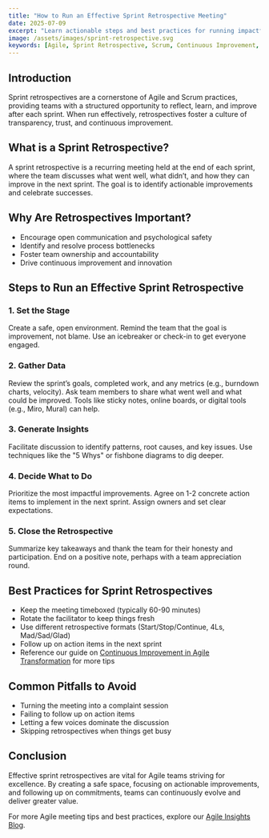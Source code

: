 ```yaml
---
title: "How to Run an Effective Sprint Retrospective Meeting"
date: 2025-07-09
excerpt: "Learn actionable steps and best practices for running impactful sprint retrospective meetings that drive continuous improvement in Agile teams."
image: /assets/images/sprint-retrospective.svg
keywords: [Agile, Sprint Retrospective, Scrum, Continuous Improvement, Agile Meetings, Team Collaboration]
---
```


## Introduction

Sprint retrospectives are a cornerstone of Agile and Scrum practices, providing teams with a structured opportunity to reflect, learn, and improve after each sprint. When run effectively, retrospectives foster a culture of transparency, trust, and continuous improvement.

## What is a Sprint Retrospective?

A sprint retrospective is a recurring meeting held at the end of each sprint, where the team discusses what went well, what didn’t, and how they can improve in the next sprint. The goal is to identify actionable improvements and celebrate successes.

## Why Are Retrospectives Important?

- Encourage open communication and psychological safety
- Identify and resolve process bottlenecks
- Foster team ownership and accountability
- Drive continuous improvement and innovation

## Steps to Run an Effective Sprint Retrospective

### 1. Set the Stage
Create a safe, open environment. Remind the team that the goal is improvement, not blame. Use an icebreaker or check-in to get everyone engaged.

### 2. Gather Data
Review the sprint’s goals, completed work, and any metrics (e.g., burndown charts, velocity). Ask team members to share what went well and what could be improved. Tools like sticky notes, online boards, or digital tools (e.g., Miro, Mural) can help.

### 3. Generate Insights
Facilitate discussion to identify patterns, root causes, and key issues. Use techniques like the "5 Whys" or fishbone diagrams to dig deeper.

### 4. Decide What to Do
Prioritize the most impactful improvements. Agree on 1-2 concrete action items to implement in the next sprint. Assign owners and set clear expectations.

### 5. Close the Retrospective
Summarize key takeaways and thank the team for their honesty and participation. End on a positive note, perhaps with a team appreciation round.

## Best Practices for Sprint Retrospectives

- Keep the meeting timeboxed (typically 60-90 minutes)
- Rotate the facilitator to keep things fresh
- Use different retrospective formats (Start/Stop/Continue, 4Ls, Mad/Sad/Glad)
- Follow up on action items in the next sprint
- Reference our guide on [Continuous Improvement in Agile Transformation](https://agilemethodology.github.io/blog/2025-01-17-The%20Ultimate%20Guide%20to%20Agile%20Transformation/) for more tips

## Common Pitfalls to Avoid

- Turning the meeting into a complaint session
- Failing to follow up on action items
- Letting a few voices dominate the discussion
- Skipping retrospectives when things get busy

## Conclusion

Effective sprint retrospectives are vital for Agile teams striving for excellence. By creating a safe space, focusing on actionable improvements, and following up on commitments, teams can continuously evolve and deliver greater value.

For more Agile meeting tips and best practices, explore our [Agile Insights Blog](https://agilemethodology.github.io/blog/).
